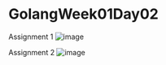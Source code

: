 # GolangWeek01Day02

Assignment 1
![image](https://user-images.githubusercontent.com/97422732/198920969-61d5021b-57c6-4171-85d0-0b6f6da6a17e.png)

Assignment 2
![image](https://user-images.githubusercontent.com/97422732/198928118-67292b37-1bff-43ad-946d-4963cb24fc53.png)

